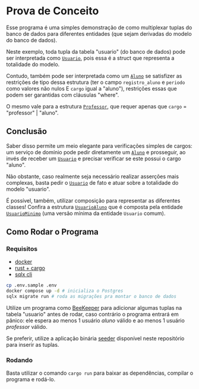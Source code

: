 # Prova de Conceito

Esse programa é uma simples demonstração de como multiplexar tuplas do banco de dados para diferentes
entidades (que sejam derivadas do modelo do banco de dados).

Neste exemplo, toda tupla da tabela "usuario" (do banco de dados) pode ser interpretada como
[`Usuario`], pois essa é a struct que representa a totalidade do modelo.

Contudo, também pode ser interpretada como um [`Aluno`] se satisfizer as restrições de tipo dessa estrutura
(ter o campo `registro_aluno` e `periodo` como valores não nulos E `cargo` igual a "aluno"), restrições essas que podem ser garantidas
com cláusulas "where".

O mesmo vale para a estrutura [`Professor`], que requer apenas que `cargo` = "professor" | "aluno". 

## Conclusão

Saber disso permite um meio elegante para verificações simples de cargos: um serviço de domínio pode
pedir diretamente um [`Aluno`] e prosseguir, ao invés de receber um [`Usuario`] e precisar verificar se
este possui o cargo "aluno".

Não obstante, caso realmente seja necessário realizar asserções mais complexas, basta pedir o [`Usuario`]
de fato e atuar sobre a totalidade do modelo "usuario".

É possível, também, utilizar composição para representar as diferentes classes! Confira a estrutura
[`UsuarioAluno`](./src/entidades/aluno.rs) que é composta pela entidade
[`UsuarioMinimo`](./src/entidades/usuario.rs) (uma versão mínima da entidade `Usuario` comum).

## Como Rodar o Programa
### Requisitos
- [docker](https://docs.docker.com/get-started/get-docker/)
- [rust + cargo](https://www.rust-lang.org/tools/install)
- [sqlx cli](https://crates.io/crates/sqlx-cli)

```bash
cp .env.sample .env
docker compose up -d # inicializa o Postgres
sqlx migrate run # roda as migrações pra montar o banco de dados
```

Utilize um programa como [BeeKeeper](https://www.beekeeperstudio.io/) para adicionar algumas tuplas na
tabela "usuario" antes de rodar, caso contrário o programa entrará em pânico: ele espera ao menos 1
usuário *aluno* válido e ao menos 1 usuário *professor* válido.

Se preferir, utilize a aplicação binária [seeder](./seeder/) disponível neste repositório para inserir
as tuplas.

### Rodando
Basta utilizar o comando `cargo run` para baixar as dependências, compilar o programa e rodá-lo.

[`Usuario`]: src/entidades/usuario.rs
[`Aluno`]: src/entidades/aluno.rs
[`Professor`]: src/entidades/professor.rs
